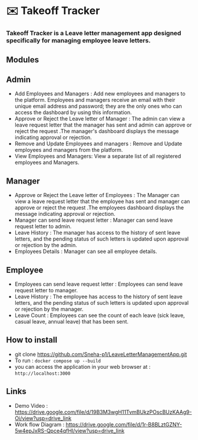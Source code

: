 # ✉️ Takeoff Tracker
### Takeoff Tracker is a Leave letter management app designed specifically for managing employee leave letters.
## Modules
## Admin
- Add Employees and Managers : Add new employees and managers to the platform. Employees and managers receive an email with their unique email address and password; they are the only ones who can access the dashboard by using this information.
- Approve or Reject the Leave letter of Manager : The admin can view a leave request letter that the manager has sent and admin can approve or reject the request .The manager's dashboard displays the message indicating approval or rejection.
- Remove and Update Employees and managers : Remove and Update employees and managers from the platform.
- View Employees and Managers: View a separate list of all registered employees and Managers. 
## Manager
- Approve or Reject the Leave letter of Employees : The Manager can view a leave request letter that the employee has sent and manager can approve or reject the request .The employees dashboard displays the message indicating approval or rejection.
- Manager can send leave request letter : Manager can send leave request letter to admin.
- Leave History : The manager has access to the history of sent leave letters, and the pending status of such letters is updated upon approval or rejection by the admin.
- Employees Details : Manager can see all employee details.
## Employee
- Employees can send leave request letter : Employees can send leave request letter to manager.
- Leave History : The employee has access to the history of sent leave letters, and the pending status of such letters is updated upon approval or rejection by the manager.
- Leave Count : Employees can see the count of each leave (sick leave, casual leave, annual leave) that has been sent.
## How to install
- git clone https://github.com/Sneha-p1/LeaveLetterManagementApp.git
- To run : `docker compose up --build`
-  you can access the application in your web browser at : `http://localhost:3000`
## Links
- Demo Video : https://drive.google.com/file/d/19B3M3wgH11TvmBUkzPOscBUzKAAg9-Oi/view?usp=drive_link
- Work flow Diagram : https://drive.google.com/file/d/1r-B8BLztGZNY-5w4epJxRS-Qpce4qfHI/view?usp=drive_link
 
